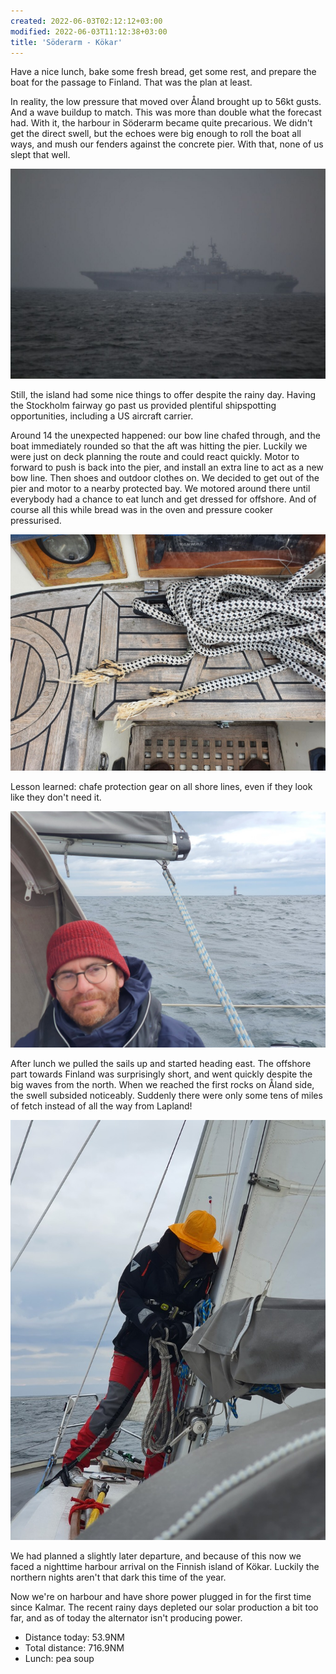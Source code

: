 ```yaml
---
created: 2022-06-03T02:12:12+03:00
modified: 2022-06-03T11:12:38+03:00
title: 'Söderarm - Kökar'
---
```


Have a nice lunch, bake some fresh bread, get some rest, and prepare the boat for the passage to Finland. That was the plan at least.

In reality, the low pressure that moved over Åland brought up to 56kt gusts. And a wave buildup to match. This was more than double what the forecast had. With it, the harbour in Söderarm became quite precarious. We didn't get the direct swell, but the echoes were big enough to roll the boat all ways, and mush our fenders against the concrete pier. With that, none of us slept that well.

![Image](../2022/0ea453fe6dc5fcdbecbd51d5f37918ea.jpg) 

Still, the island had some nice things to offer despite the rainy day. Having the Stockholm fairway go past us provided plentiful shipspotting opportunities, including a US aircraft carrier.

Around 14 the unexpected happened: our bow line chafed through, and the boat immediately rounded so that the aft was hitting the pier. Luckily we were just on deck planning the route and could react quickly. Motor to forward to push is back into the pier, and install an extra line to act as a new bow line. Then shoes and outdoor clothes on. We decided to get out of the pier and motor to a nearby protected bay. We motored around there until everybody had a chance to eat lunch and get dressed for offshore. And of course all this while bread was in the oven and pressure cooker pressurised.

![Image](../2022/17aa1be8817278876f8867b490f2227a.jpg) 

Lesson learned: chafe protection gear on all shore lines, even if they look like they don't need it.

![Image](../2022/f4f12568c3cb9d8a9ec71bb79d8a0291.jpg) 

After lunch we pulled the sails up and started heading east. The offshore part towards Finland was surprisingly short, and went quickly despite the big waves from the north. When we reached the first rocks on Åland side, the swell subsided noticeably. Suddenly there were only some tens of miles of fetch instead of all the way from Lapland!

![Image](../2022/a70d267f4fced562bad08a42e9dfa85d.jpg) 

We had planned a slightly later departure, and because of this now we faced a nighttime harbour arrival on the Finnish island of Kökar. Luckily the northern nights aren't that dark this time of the year.

Now we're on harbour and have shore power plugged in for the first time since Kalmar. The recent rainy days depleted our solar production a bit too far, and as of today the alternator isn't producing power.

* Distance today: 53.9NM
* Total distance: 716.9NM
* Lunch: pea soup
